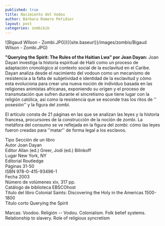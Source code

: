 ```yaml
---
published: true
title: Nacimiento del Vodou
author: Bárbara Romero Petidier
layout: post
categories: zombibib
---
```


![Bigaud WIlson - Zombi.JPG]({{site.baseurl}}/images/zombis/Bigaud WIlson - Zombi.JPG)  

**"Querying the Spirit: The Rules of the Haitian Lwa" por Joan Dayan:** Joan Dayan investiga la historia espiritual de Haiti como un proceso de adaptación cronológico al contexto social de la esclavitud en el Caribe. Dayan analiza desde el nacimiento del vodoun como un mecanismo de resistencia a la falta de subjetividad e identidad de la esclavitud y cómo esta evoluciona para crear una nueva noción de individuo basada en las religiones animistas africanas, exponiendo su origen y el proceso de transmutación que sufren durante el sincretismo que tiene lugar con la religión católica, así como la resistencia que se esconde tras los ritos de '' posesión'' y la figura del zombi.

El artículo consta de 21 páginas en las que se analizan las leyes y la historia francesa, procursores de la construcción de la noción de zombi. La metáfora del consumo se ve reflejada en la figura del zombi: cómo las leyes fueron creadas para ''matar'' de forma legal a los esclavos.  

Tipo 	Sección de un libro  
Autor 	Joan Dayan  
Editor 	Allan (ed.) Greer, Jodi (ed.) Bilinkoff  
Lugar 	New York, NY  
Editorial 	Routledge  
Páginas 	31-50  
ISBN 	978-0-415-93496-1  
Fecha 	2003  
Número de volúmenes 	xiv, 317 pp.  
Catálogo de biblioteca 	EBSCOhost  
Título del libro 	Colonial Saints: Discovering the Holy in the Americas 1500-1800  
Título corto 	Querying the Spirit  

Marcas: Voodoo. Religión -- Vodou. Colonialism. Folk belief systems. Relationship to slavery. Role of religious syncretism
